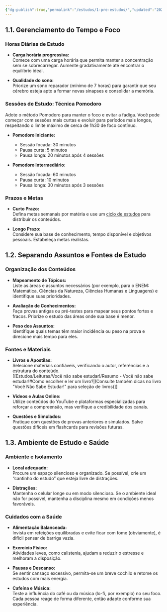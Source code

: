 ```yaml
---
{"dg-publish":true,"permalink":"/estudos/1-pre-estudos/","updated":"2025-03-12T19:26:00.064-03:00"}
---
```


## 1.1. Gerenciamento do Tempo e Foco

### Horas Diárias de Estudo

- **Carga horária progressiva:**  
	Comece com uma carga horária que permita manter a concentração sem se sobrecarregar. Aumente gradativamente até encontrar o equilíbrio ideal.
  
- **Qualidade do sono:**  
	Priorize um sono reparador (mínimo de 7 horas) para garantir que seu cérebro esteja apto a formar novas sinapses e consolidar a memória.

### Sessões de Estudo: Técnica Pomodoro

Adote o método Pomodoro para manter o foco e evitar a fadiga. Você pode começar com sessões mais curtas e evoluir para períodos mais longos, respeitando o limite máximo de cerca de 1h30 de foco contínuo.

- **Pomodoro Iniciante:**  
	- Sessão focada: 30 minutos  
	- Pausa curta: 5 minutos  
	- Pausa longa: 20 minutos após 4 sessões

- **Pomodoro Intermediário:**  
	- Sessão focada: 60 minutos  
	- Pausa curta: 10 minutos  
	- Pausa longa: 30 minutos após 3 sessões

### Prazos e Metas

- **Curto Prazo:**  
	Defina metas semanais por matéria e use um [ciclo de estudos](https://www.youtube.com/watch?v=AjU0UmGHm2Q) para distribuir os conteúdos.
  
- **Longo Prazo:**  
	Considere sua base de conhecimento, tempo disponível e objetivos pessoais. Estabeleça metas realistas.

## 1.2. Separando Assuntos e Fontes de Estudo

### Organização dos Conteúdos

- **Mapeamento de Tópicos:**  
	Liste as áreas e assuntos necessários (por exemplo, para o ENEM: Matemática, Ciências da Natureza, Ciências Humanas e Linguagens) e identifique suas prioridades.
  
- **Avaliação de Conhecimentos:**  
	Faça provas antigas ou pré-testes para mapear seus pontos fortes e fracos. Priorize o estudo das áreas onde sua base é menor.

- **Peso dos Assuntos:**  
	Identifique quais temas têm maior incidência ou peso na prova e direcione mais tempo para eles.

### Fontes e Materiais

- **Livros e Apostilas:**  
	Selecione materiais confiáveis, verificando o autor, referências e a estrutura do conteúdo.  
	[[Estudos/Leituras/Você não sabe estudar!/Resumo - Você não sabe estudar!#Como escolher e ler um livro?\|(Consulte também dicas no livro "Você Não Sabe Estudar!" para seleção de livros)]]

- **Vídeos e Aulas Online:**  
	Utilize conteúdos do YouTube e plataformas especializadas para reforçar a compreensão, mas verifique a credibilidade dos canais.
  
- **Questões e Simulados:**  
	Pratique com questões de provas anteriores e simulados. Salve questões difíceis em flashcards para revisões futuras.

## 1.3. Ambiente de Estudo e Saúde

### Ambiente e Isolamento

- **Local adequado:**  
	Procure um espaço silencioso e organizado. Se possível, crie um “cantinho do estudo” que esteja livre de distrações.
  
- **Distrações:**  
	Mantenha o celular longe ou em modo silencioso. Se o ambiente ideal não for possível, mantenha a disciplina mesmo em condições menos favoráveis.

### Cuidados com a Saúde

- **Alimentação Balanceada:**  
	Invista em refeições equilibradas e evite ficar com fome (obviamente), é difícil pensar de barriga vazia.
  
- **Exercício Físico:**  
	Atividades leves, como calistenia, ajudam a reduzir o estresse e melhoram a disposição.
  
- **Pausas e Descanso:**  
	Se sentir cansaço excessivo, permita-se um breve cochilo e retome os estudos com mais energia.

- **Cafeína e Música:**  
	Teste a influência do café ou da música (lo-fi, por exemplo) no seu foco. Cada pessoa reage de forma diferente, então adapte conforme sua experiência.
